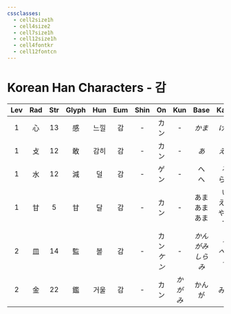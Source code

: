 ```yaml
---
cssclasses:
  - cell2size1h
  - cell4size2
  - cell7size1h
  - cell12size1h
  - cell4fontkr
  - cell12fontcn
---
```


# Korean Han Characters - 감

| Lev | Rad | Str | Glyph | Hun | Eum | Shin |     On     |  Kun  |       Base        |      Kana      | Simp |     Man      |  Can  | Viet |
| :-: | :-: | :-: | :---: | :-: | :-: | :--: | :--------: | :---: | :---------------: | :------------: | :--: | :----------: | :---: | :--: |
|  1  |  心  | 13  |   感   | 느낄  |  감  |  -   |     カン     |   -   |       *かま*        |      *ける*      |  -   |     gǎn      | gam2  |      |
|  1  |  攴  | 12  |   敢   | 감히  |  감  |  -   |     カン     |   -   |        *あ*        |      *えて*      |  -   |     gǎn      | gam2  |      |
|  1  |  水  | 12  |   減   |  덜  |  감  |  -   |     ゲン     |   -   |      へ<br>へ       |    る<br>らす     |  减   |     jiǎn     | gaam2 |      |
|  1  |  甘  |  5  |   甘   |  달  |  감  |  -   |     カン     |   -   |  あま<br>あま<br>あま   | い<br>える<br>やかす |  -   |     gān      | gam1  |      |
|  2  |  皿  | 14  |   監   |  볼  |  감  |  -   | カン<br>*ケン* |   -   | *かんがみ<br>しら<br>み* | *る<br>べる<br>る* |  监   | jiān<br>jiàn | gaam1 |      |
|  2  |  金  | 22  |   鑑   | 거울  |  감  |  -   |     カン     | *かがみ* |        かんが        |       みる       |  鉴   |     jiàn     | gaam3 |      |
